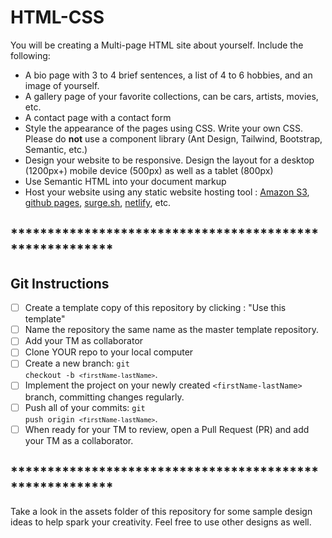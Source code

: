# HTML-CSS


You will be creating a Multi-page HTML site about yourself.  Include the following:

- A bio page with 3 to 4 brief sentences, a list of 4 to 6 hobbies, and an image of yourself.
- A gallery page of your favorite collections, can be cars, artists, movies, etc.
- A contact page with a contact form
- Style the appearance of the pages using CSS.  Write your own CSS.  Please do <strong>not</strong> use a component library (Ant Design, Tailwind, Bootstrap, Semantic, etc.)
- Design your website to be responsive.  Design the layout for a desktop (1200px+) mobile device (500px) as well as a tablet (800px) 
- Use Semantic HTML into your document markup
- Host your website using any static website hosting tool : [Amazon S3](https://docs.aws.amazon.com/AmazonS3/latest/dev/WebsiteHosting.html), [github pages](https://pages.github.com/), [surge.sh](https://surge.sh/), [netlify](https://www.netlify.com/blog/2016/10/27/a-step-by-step-guide-deploying-a-static-site-or-single-page-app/), etc.  

## ********************************************************
## Git Instructions

- [ ] Create a template copy of this repository by clicking : "Use this template"
- [ ] Name the repository the same name as the master template repository.  
- [ ] Add your TM as collaborator
- [ ] Clone YOUR repo to your local computer
- [ ] Create a new branch: <code>git checkout -b `<firstName-lastName>`</code>.
- [ ] Implement the project on your newly created `<firstName-lastName>` branch, committing changes regularly.
- [ ] Push all of your commits: <code>git push origin `<firstName-lastName>`</code>.
- [ ] When ready for your TM to review, open a Pull Request (PR) and add your TM as a collaborator.

## ********************************************************

Take a look in the assets folder of this repository for some sample design ideas to help spark your creativity.  Feel free to use other designs as well.